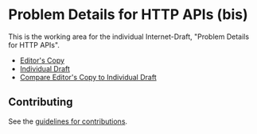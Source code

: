 # Problem Details for HTTP APIs (bis)

This is the working area for the individual Internet-Draft, "Problem Details for HTTP APIs".

* [Editor's Copy](https://mnot.github.io/rfc7807bis/#go.draft-ietf-httpapi-rfc7807bis.html)
* [Individual Draft](https://tools.ietf.org/html/draft-ietf-httpapi-rfc7807bis)
* [Compare Editor's Copy to Individual Draft](https://mnot.github.io/rfc7807bis/#go.draft-ietf-httpapi-rfc7807bis.diff)



## Contributing

See the
[guidelines for contributions](https://github.com/mnot/rfc7807bis/blob/main/CONTRIBUTING.md).
